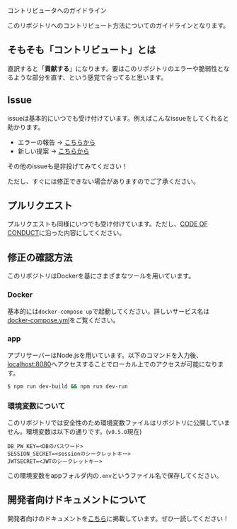コントリビュータへのガイドライン

このリポジトリへのコントリビュート方法についてのガイドラインとなります。

## そもそも「コントリビュート」とは

直訳すると「**貢献する**」になります。要はこのリポジトリのエラーや脆弱性となるような部分を直す、という感覚で合ってると思います。

## Issue
issueは基本的にいつでも受け付けています。例えばこんなissueをしてくれると助かります。
- エラーの報告 → [こちらから](https://github.com/booksearch-hotate/hotate-server/issues/new?assignees=&labels=bug&template=------.md&title=%5BBug%5D)
- 新しい提案 → [こちらから](https://github.com/booksearch-hotate/hotate-server/issues/new?assignees=&labels=suggest&template=--------.md&title=%5BSuggest%5D)

その他のissueも是非投げてみてください！

ただし、すぐには修正できない場合がありますのでご了承ください。

## プルリクエスト
プルリクエストも同様にいつでも受け付けています。ただし、[CODE OF CONDUCT](./CODE_OF_CONDUCT.md)に沿った内容にしてください。

## 修正の確認方法

このリポジトリはDockerを基にさまざまなツールを用いています。

### Docker
基本的には`docker-compose up`で起動してください。詳しいサービス名は[docker-compose.yml](./docker-compose.yml)をご覧ください。

### app
アプリサーバーはNode.jsを用いています。以下のコマンドを入力後、[localhost:8080](http://localhost:8080)へアクセスすることでローカル上でのアクセスが可能になります。
```bash
$ npm run dev-build && npm run dev-run
```

### 環境変数について
このリポジトリでは安全性のため環境変数ファイルはリポジトリに公開していません。環境変数は以下の通りです。(`v0.5.0`現在)

```
DB_PW_KEY=<DBのパスワード>
SESSION_SECRET=<sessionのシークレットキー>
JWTSECRET=<JWTのシークレットキー>
```

この環境変数をappフォルダ内の`.env`というファイル名で保存してください。

## 開発者向けドキュメントについて
開発者向けのドキュメントを[こちら](https://github.com/booksearch-hotate/hotate-server/blob/main/DOC/dear-developer.md)に掲載しています。ぜひ一読してください！
